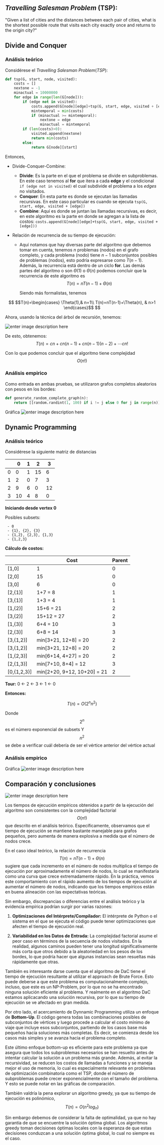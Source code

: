 
## *Travelling Salesman Problem* (TSP):
"Given a list of cities and the distances between each pair of cities, what is the shortest possible route that visits each city exactly once and returns to the origin city?"

## Divide and Conquer

### Análisis teórico
 Considérese el $\textit{Travelling Salesman Problem} (TSP):$
```python
def tsp(G, start, node, visited):
    costs = []
    nextone = -1
    minactual = 10000000
    for edge in range(len(G[node])):
        if (edge not in visited):
            costs.append(G[node][edge]+tsp(G, start, edge, visited + [edge]))
            mintemporal = min(costs)
            if (minactual >= mintemporal):
                nextone = edge
                minactual = mintemporal
        if (len(costs)>0):
            visited.append(nextone)
            return min(costs)
        else:
            return G[node][start]
```

Entonces,

- Divide-Conquer-Combine:
  - **Divide**: Es la parte en el que el problema se divide en subproblemas. En este caso tenemos al **for** que itera a cada **edge** y el condicional `if (edge not in visited)` el cual subdivide el problema a los *edges* no visitados.
  - **Conquer**: En esta parte es donde se ejecutan las llamadas recursivas. En este caso particular es cuando se ejecuta `tsp(G, start, edge, visited + [edge])`
  - **Combine**: Aquí es donde se juntan las llamadas recursivas, es decir, en este algoritmo es la parte en donde se agregan a la lista de costos: `costs.append(G[node][edge]+tsp(G, start, edge, visited + [edge]))`

- Relación de recurrencia de su tiempo de ejecución:
  - Aquí notamos que hay diversas parte del algoritmo que debemos tomar en cuenta,
        tenemos $n$ problemas (nodos) en el grafo completo, y cada problema (nodo) tiene $n-1$ subconjuntos posibles de problemas (nodos), esto podría expresarse como $T(n-1)$. Además, la recurrencia está dentro de un ciclo $\textbf{for}$. Las demás partes del algoritmo o son $\Theta(1)$ o $\Theta(n)$ podemos concluir que la recurrencia de este algoritmo es 
$$T(n)=nT\left(n-1\right)+\Theta(n)$$

    Siendo más formalistas, tenemos

```math
 $$T(n)=\begin{cases}
            \Theta(1),& n=1\\
            T(n)=nT(n-1)+\Theta(n), & n>1
        \end{cases}$$

```    

Ahora, usando la técnica del árbol de recursión, tenemos: 
    
![enter image description here](https://cdn.discordapp.com/attachments/717418780065529856/1224417430303014922/663ecfa7-bb48-4381-94a6-ad495d51b84b.png?ex=661d6a97&is=660af597&hm=7ea58fb3d40e7bfcc12bfbea44076f0319860412da09e4ea2ba70e63e65520e2&)

 De esto, obtenemos: 
$$T(n)=cn+cn(n-1)+cn(n-1)(n-2)+\cdots cn!$$

Con lo que podemos concluir que el algoritmo tiene complejidad $$O(n!)$$

### Análisis empirico

Como entrada en ambas pruebas, se utilizaron grafos completos aleatorios con pesos en los bordes: 

```python
def generate_random_complete_graph(n):
    return [[random.randint(1, 100) if i != j else 0 for j in range(n)] for i in range(n)]
```

Gráfica
![enter image description here](https://cdn.discordapp.com/attachments/717418780065529856/1224518856546975774/WhatsApp_Image_2024-04-01_at_18.29.29.jpeg?ex=661dc90d&is=660b540d&hm=c3cf9d94f225bf4db8a3de489e76ef11d957f27df13cb4a29041638bc9ab6c0d&)

## Dynamic Programming
### Análisis teórico

Considérese la siguiente matriz de distancias

||0 |1|2|3
|--|--|--|--|--|
| 0 | 0 |1|15|6
| 1 | 2 |0|7|3
| 2 | 9 |6|0|12
| 3 | 10 |4|8|0

**Iniciando desde vertex 0**

Posibles subsets: 

	 - 0
	 - {1}, {2}, {3}
	 - {1,2}, {2,3}, {1,3}
	 - {1,2,3}

**Cálculo de costos:** 

|  |  Cost|Parent
|--|--|--|
| [1,0] |1  |0
| [2,0] |15  |0
| [3,0] |6  |0
| [2,{1}] |1+7 = 8  |1
| [3,{1}] |1+3 = 4  |1
| [1,{2}] |15+6 = 21  |2
| [3,{2}] |15+12 = 27  |2
| [1,{3}] |6+4 = 10  |3
| [2,{3}] |6+8 = 14  |3
| [3,{1,2}] |min[3+21, 12+8] = 20  |2
| [3,{1,2}] |min[3+21, 12+8] = 20  |2
| [1,{2,3}] |min[6+14, 4+27] = 20  |2
| [2,{1,3}] |min[7+10, 8+4] = 12  |3
| [0,{1,2,3}] |min[2+20, 9+12, 10+20] = 21  |2


**Tour:** 
0 <- 2 <- 3 <- 1 <- 0

**Entonces:** 

$$T(n)=O(2^{n} n^{2})$$

Donde 
$$2^{n} $$ es el número exponencial de subsets
Y 
$$n^{2}$$ se debe a verificar cuál debería de ser el vértice anterior del vértice actual

### Análisis empirico
Gráfica
![enter image description here](https://cdn.discordapp.com/attachments/717418780065529856/1224519099736920165/WhatsApp_Image_2024-04-01_at_18.29.42.jpeg?ex=661dc947&is=660b5447&hm=665300f50aeb6ab2af336158813e298d8a43349ff0a35cc31c06d0a71920c86e&)

## Comparación y conclusiones

![enter image description here](https://cdn.discordapp.com/attachments/717418780065529856/1224519303517179934/WhatsApp_Image_2024-04-01_at_18.30.39.jpeg?ex=661dc978&is=660b5478&hm=cbe4bf75104de878a02e400cfed7647beb0740faf788417ca11248e185a1342a&)

Los tiempos de ejecución empíricos obtenidos a partir de la ejecución del algoritmo son consistentes con la complejidad factorial $$O(n!)$$ que descrito en el análisis teórico. Específicamente, observamos que el tiempo de ejecución se mantiene bastante manejable para grafos pequeños, pero aumenta de manera explosiva a medida que el número de nodos crece. 

En el caso ideal teórico, la relación de recurrencia $$T(n)=nT\left(n-1\right)+\Theta(n)$$
 sugiere que cada incremento en el número de nodos multiplica el tiempo de ejecución por aproximadamente el número de nodos, lo cual se manifestaría como una curva que crece extremadamente rápido. En la práctica, vemos este comportamiento con el rápido aumento de los tiempos de ejecución al aumentar el número de nodos, indicando que los tiempos empíricos están en buena alineación con las expectativas teóricas.

Sin embargo,  discrepancias o diferencias entre el análisis teórico y la evidencia empírica podrían surgir por varias razones:

1.  **Optimizaciones del Intérprete/Compilador:** El intérprete de Python o el sistema en el que se ejecuta el código puede tener optimizaciones que afecten el tiempo de ejecución real.
    
3.  **Variabilidad en los Datos de Entrada:** La complejidad factorial asume el peor caso en términos de la secuencia de nodos visitados. En la realidad, algunos caminos pueden tener una longitud significativamente más corta que otros debido a la aleatoriedad en los pesos de los bordes, lo que podría hacer que algunas instancias sean resueltas más rápidamente que otras.

También es interesante darse cuenta que el algoritmo de DaC tiene el tiempo de ejecución resultante al utilizar el approach de Brute Force. Esto puede deberse a que este problema es computacionalmente complejo, incluso, que este es un NP-Problem, por lo que no se ha encontrado ninguna solución eficiente al problema. Y realmente en el algoritmo DaC estamos aplicacando una solución recursiva, por lo que su tiempo de ejecución se ve afectado en gran medida. 

Por otro lado, el acercamiento de Dynnamic Programming utiliza un enfoque de **Bottom-Up**. El código genera todas las combinaciones posibles de subconjuntos de vértices y luego procede a calcular el costo mínimo de viaje que incluye esos subconjuntos, partiendo de los casos base más pequeños hacia soluciones más completas. Es decir, se comienza desde los casos más simples y se avanza hacia el problema completo. 

Este último enfoque bottom-up es eficiente para este problema ya que asegura que todos los subproblemas necesarios se han resuelto antes de intentar calcular la solución a un problema más grande. Además, al evitar la recursividad, se reducen los costos de llamadas a funciones y se maneja mejor el uso de memoria, lo cual es especialmente relevante en problemas de optimización combinatoria como el TSP, donde el número de subproblemas puede crecer exponencialmente con el tamaño del problema. Y esto se puede notar en las gráficas de comparación. 

También valdría la pena explorar un algoritmo greedy, ya que su tiempo de ejecución es polinómico,
$$T(n)=O(n^{2} log_{n})$$

Sin embargo debemos de considerar la falta de optimalidad, ya que no hay garantía de que se encuentre la solución óptima global. Los algoritmos greedy toman decisiones óptimas locales con la esperanza de que estas decisiones conduzcan a una solución óptima global, lo cual no siempre es el caso.
